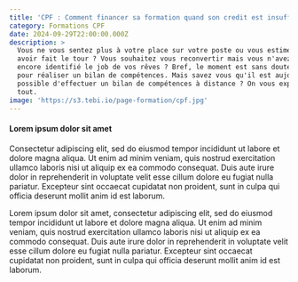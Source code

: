 ```yaml
---
title: 'CPF : Comment financer sa formation quand son credit est insuffisant'
category: Formations CPF
date: 2024-09-29T22:00:00.000Z
description: >
  Vous ne vous sentez plus à votre place sur votre poste ou vous estimez en
  avoir fait le tour ? Vous souhaitez vous reconvertir mais vous n'avez pas
  encore identifié le job de vos rêves ? Bref, le moment est sans doute propice
  pour réaliser un bilan de compétences. Mais savez vous qu'il est aujourd'hui
  possible d'effectuer un bilan de compétences à distance ? On vous explique
  tout. 
image: 'https://s3.tebi.io/page-formation/cpf.jpg'
---
```


#### Lorem ipsum dolor sit amet

Consectetur adipiscing elit, sed do eiusmod tempor incididunt ut labore et dolore magna aliqua. Ut enim ad minim veniam, quis nostrud exercitation ullamco laboris nisi ut aliquip ex ea commodo consequat. Duis aute irure dolor in reprehenderit in voluptate velit esse cillum dolore eu fugiat nulla pariatur. Excepteur sint occaecat cupidatat non proident, sunt in culpa qui officia deserunt mollit anim id est laborum.

Lorem ipsum dolor sit amet, consectetur adipiscing elit, sed do eiusmod tempor incididunt ut labore et dolore magna aliqua. Ut enim ad minim veniam, quis nostrud exercitation ullamco laboris nisi ut aliquip ex ea commodo consequat. Duis aute irure dolor in reprehenderit in voluptate velit esse cillum dolore eu fugiat nulla pariatur. Excepteur sint occaecat cupidatat non proident, sunt in culpa qui officia deserunt mollit anim id est laborum.
